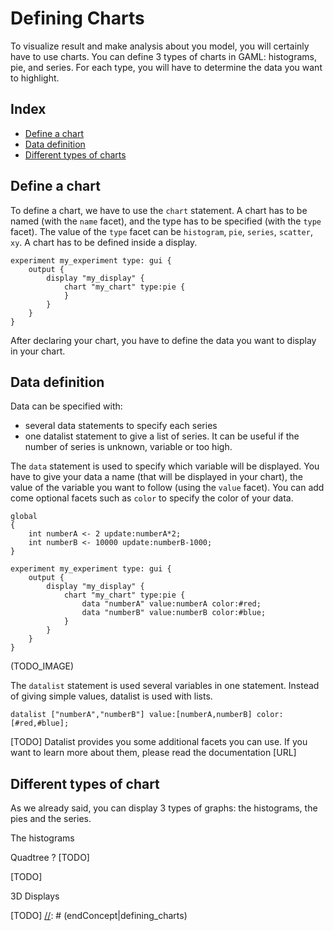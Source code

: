 [//]: # (startConcept|defining_charts)
# Defining Charts

To visualize result and make analysis about you model, you will certainly have to use charts. You can define 3 types of charts in GAML: histograms, pie, and series. For each type, you will have to determine the data you want to highlight.

## Index

* [Define a chart](#define-a-chart)
* [Data definition](#data-definition)
* [Different types of charts](#different-type-of-charts)

## Define a chart

To define a chart, we have to use the `chart` statement. A chart has to be named (with the `name` facet), and the type has to be specified (with the `type` facet). The value of the `type` facet can be `histogram`, `pie`, `series`, `scatter`, `xy`. A chart has to be defined inside a display.

```
experiment my_experiment type: gui {
	output {
		display "my_display" {
			chart "my_chart" type:pie {
			}
		}
	}
}
```

After declaring your chart, you have to define the data you want to display in your chart.

## Data definition

Data can be specified with:
* several data statements to specify each series
* one datalist statement to give a list of series. It can be useful if the number of series is unknown, variable or too high.
 
The `data` statement is used to specify which variable will be displayed. You have to give your data a name (that will be displayed in your chart), the value of the variable you want to follow (using the `value` facet). You can add come optional facets such as `color` to specify the color of your data.

``` 
global
{
	int numberA <- 2 update:numberA*2;
	int numberB <- 10000 update:numberB-1000;
}

experiment my_experiment type: gui {
	output {
		display "my_display" {
			chart "my_chart" type:pie {
				data "numberA" value:numberA color:#red;
				data "numberB" value:numberB color:#blue;
			}
		}
	}
}
```

(TODO_IMAGE)

The `datalist` statement is used several variables in one statement.  Instead of giving simple values, datalist is used with lists. 

```
datalist ["numberA","numberB"] value:[numberA,numberB] color:[#red,#blue];
```
[TODO]
Datalist provides you some additional facets you can use. If you want to learn more about them, please read the documentation [URL]

## Different types of chart

As we already said, you can display 3 types of graphs: the histograms, the pies and the series.

The histograms

Quadtree ?
[TODO]


[TODO]

3D Displays

[TODO]
[//]: # (endConcept|defining_charts)